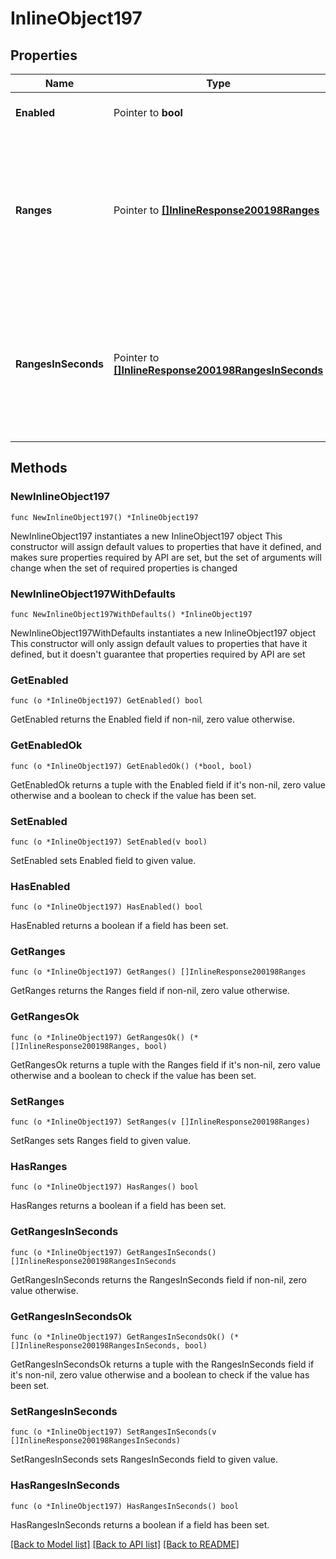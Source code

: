 # InlineObject197

## Properties

Name | Type | Description | Notes
------------ | ------------- | ------------- | -------------
**Enabled** | Pointer to **bool** | If true, the SSID outage schedule is enabled. | [optional] 
**Ranges** | Pointer to [**[]InlineResponse200198Ranges**](InlineResponse200198Ranges.md) | List of outage ranges. Has a start date and time, and end date and time. If this parameter is passed in along with rangesInSeconds parameter, this will take precedence. | [optional] 
**RangesInSeconds** | Pointer to [**[]InlineResponse200198RangesInSeconds**](InlineResponse200198RangesInSeconds.md) | List of outage ranges in seconds since Sunday at Midnight. Has a start and end. If this parameter is passed in along with the ranges parameter, ranges will take precedence. | [optional] 

## Methods

### NewInlineObject197

`func NewInlineObject197() *InlineObject197`

NewInlineObject197 instantiates a new InlineObject197 object
This constructor will assign default values to properties that have it defined,
and makes sure properties required by API are set, but the set of arguments
will change when the set of required properties is changed

### NewInlineObject197WithDefaults

`func NewInlineObject197WithDefaults() *InlineObject197`

NewInlineObject197WithDefaults instantiates a new InlineObject197 object
This constructor will only assign default values to properties that have it defined,
but it doesn't guarantee that properties required by API are set

### GetEnabled

`func (o *InlineObject197) GetEnabled() bool`

GetEnabled returns the Enabled field if non-nil, zero value otherwise.

### GetEnabledOk

`func (o *InlineObject197) GetEnabledOk() (*bool, bool)`

GetEnabledOk returns a tuple with the Enabled field if it's non-nil, zero value otherwise
and a boolean to check if the value has been set.

### SetEnabled

`func (o *InlineObject197) SetEnabled(v bool)`

SetEnabled sets Enabled field to given value.

### HasEnabled

`func (o *InlineObject197) HasEnabled() bool`

HasEnabled returns a boolean if a field has been set.

### GetRanges

`func (o *InlineObject197) GetRanges() []InlineResponse200198Ranges`

GetRanges returns the Ranges field if non-nil, zero value otherwise.

### GetRangesOk

`func (o *InlineObject197) GetRangesOk() (*[]InlineResponse200198Ranges, bool)`

GetRangesOk returns a tuple with the Ranges field if it's non-nil, zero value otherwise
and a boolean to check if the value has been set.

### SetRanges

`func (o *InlineObject197) SetRanges(v []InlineResponse200198Ranges)`

SetRanges sets Ranges field to given value.

### HasRanges

`func (o *InlineObject197) HasRanges() bool`

HasRanges returns a boolean if a field has been set.

### GetRangesInSeconds

`func (o *InlineObject197) GetRangesInSeconds() []InlineResponse200198RangesInSeconds`

GetRangesInSeconds returns the RangesInSeconds field if non-nil, zero value otherwise.

### GetRangesInSecondsOk

`func (o *InlineObject197) GetRangesInSecondsOk() (*[]InlineResponse200198RangesInSeconds, bool)`

GetRangesInSecondsOk returns a tuple with the RangesInSeconds field if it's non-nil, zero value otherwise
and a boolean to check if the value has been set.

### SetRangesInSeconds

`func (o *InlineObject197) SetRangesInSeconds(v []InlineResponse200198RangesInSeconds)`

SetRangesInSeconds sets RangesInSeconds field to given value.

### HasRangesInSeconds

`func (o *InlineObject197) HasRangesInSeconds() bool`

HasRangesInSeconds returns a boolean if a field has been set.


[[Back to Model list]](../README.md#documentation-for-models) [[Back to API list]](../README.md#documentation-for-api-endpoints) [[Back to README]](../README.md)


